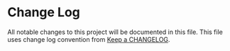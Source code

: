 # Change Log
All notable changes to this project will be documented in this file.
This file uses change log convention from [Keep a CHANGELOG](http://keepachangelog.com).


[unreleased]: https://github.com/hadenlabs/ansible-role-nginx/compare/0.0.6...HEAD
[0.0.6]: https://github.com/hadenlabs/ansible-role-nginx/compare/0.0.5...0.0.6
[0.0.5]: https://github.com/hadenlabs/ansible-role-nginx/compare/0.0.4...0.0.5
[0.0.4]: https://github.com/hadenlabs/ansible-role-nginx/compare/0.0.3...0.0.4
[0.0.3]: https://github.com/hadenlabs/ansible-role-nginx/compare/0.0.2...0.0.3
[0.0.2]: https://github.com/hadenlabs/ansible-role-nginx/compare/0.0.1...0.0.2
[0.0.1]: https://github.com/hadenlabs/ansible-role-nginx/compare/0.0.0...0.0.1

[CHANGELOG.md]: CHANGELOG.md
[CONTRIBUTING.md]: CONTRIBUTING.md
[LICENCE.md]: LICENCE.md
[README.md]: README.md
